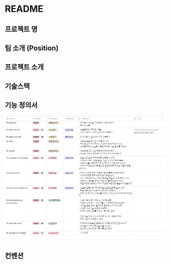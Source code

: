 # README

## 프로젝트 명

## 팀 소개 (Position)

## 프로젝트 소개

## 기술스택

## 기능 정의서

![image-20210309165437106](images/image-20210309165437106.png)

## 컨벤션

